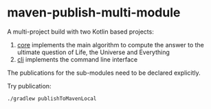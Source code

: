maven-publish-multi-module
==========================

A multi-project build with two Kotlin based projects:

 1. [core](./core) implements the main algorithm to compute the answer to the ultimate question of Life, the Universe and Everything
 2. [cli](./cli) implements the command line interface

The publications for the sub-modules need to be declared explicitly.

Try publication:

    ./gradlew publishToMavenLocal
